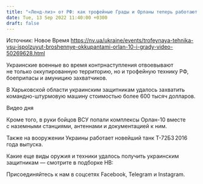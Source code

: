 ```yaml
---
title: "«Ленд-лиз» от РФ: как трофейные Грады и Орланы теперь работают в защиту Украины — видео НВ"
date: Tue, 13 Sep 2022 11:40:00 +0300
draft: false
---
```

Источник: Новое Время https://nv.ua/ukraine/events/trofeynaya-tehnika-vsu-ispolzuyut-broshennye-okkupantami-orlan-10-i-grady-video-50269628.html


Украинские военные во время контрнаступления отвоевывают не только оккупированную территорию, но и трофейную технику РФ, боеприпасы и амуницию захватчиков.

 В Харьковской области украинским защитникам удалось захватить командно-штурмовую машину стоимостью более 600 тысяч долларов.

 Видео дня   

 Кроме того, в руки бойцов ВСУ попали комплексы Орлан-10 вместе с наземными станциями, антеннами и документацией к ним.

 Также на вооружении Украины работает новейший танк Т-72Б3 2016 года выпуска.

 Какие еще виды оружия и техники удалось получить украинским защитникам — смотрите в подборке НВ:

Присоединяйтесь к нам в соцсетях Facebook, Telegram и Instagram.
